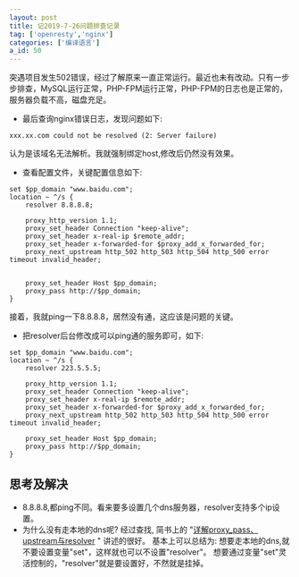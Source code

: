 ```yaml
---
layout: post
title: 记2019-7-26问题排查记录
tag: ['openresty','nginx']
categories: ['编译语言']
a_id: 50
---
```


突遇项目发生502错误，经过了解原来一直正常运行。最近也未有改动。只有一步步排查，MySQL运行正常，PHP-FPM运行正常，PHP-FPM的日志也是正常的，服务器负载不高，磁盘充足。

- 最后查询nginx错误日志，发现问题如下:

```
xxx.xx.com could not be resolved (2: Server failure)
```
认为是该域名无法解析。我就强制绑定host,修改后仍然没有效果。

- 查看配置文件，关键配置信息如下:

```
set $pp_domain "www.baidu.com";
location ~ ^/s {
    resolver 8.8.8.8;

    proxy_http_version 1.1;
    proxy_set_header Connection "keep-alive";
    proxy_set_header x-real-ip $remote_addr;
    proxy_set_header x-forwarded-for $proxy_add_x_forwarded_for;
    proxy_next_upstream http_502 http_503 http_504 http_500 error timeout invalid_header;


    proxy_set_header Host $pp_domain;
    proxy_pass http://$pp_domain;
}
```
接着，我就ping一下8.8.8.8，居然没有通，这应该是问题的关键。

- 把resolver后台修改成可以ping通的服务即可，如下:

```
set $pp_domain "www.baidu.com";
location ~ ^/s {
    resolver 223.5.5.5;

    proxy_http_version 1.1;
    proxy_set_header Connection "keep-alive";
    proxy_set_header x-real-ip $remote_addr;
    proxy_set_header x-forwarded-for $proxy_add_x_forwarded_for;
    proxy_next_upstream http_502 http_503 http_504 http_500 error timeout invalid_header;

    proxy_set_header Host $pp_domain;
    proxy_pass http://$pp_domain;
}
```


## 思考及解决
- 8.8.8.8,都ping不同。看来要多设置几个dns服务器，resolver支持多个ip设置。
- 为什么没有走本地的dns呢? 经过查找, 简书上的 "[详解proxy_pass、upstream与resolver](https://www.jianshu.com/p/5caa48664da5) " 讲述的很好。
基本上可以总结为: 想要走本地的dns,就不要设置变量"set"，这样就也可以不设置"resolver"。
想要通过变量"set"灵活控制的，"resolver"就是要设置好，不然就是挂掉。



